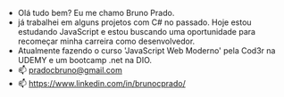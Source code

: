 -  Olá tudo bem? Eu me chamo Bruno Prado.  
-  já trabalhei em alguns projetos com C# no passado. 
      Hoje estou estudando JavaScript e estou buscando uma oportunidade para recomeçar minha carreira como desenvolvedor.
-  Atualmente fazendo o curso 'JavaScript Web Moderno' pela Cod3r na UDEMY e um bootcamp .net na DIO.
- 📫 pradocbruno@gmail.com
- 📫 https://www.linkedin.com/in/brunocprado/
     

<!---
pradocbruno/pradocbruno is a ✨ special ✨ repository because its `README.md` (this file) appears on your GitHub profile.
You can click the Preview link to take a look at your changes.
--->

